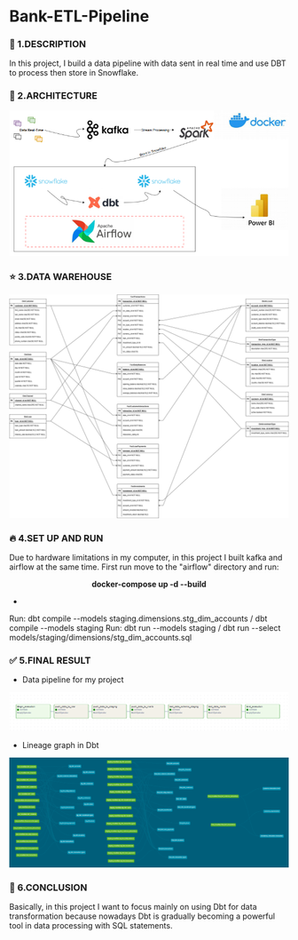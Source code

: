 # Bank-ETL-Pipeline

### 🚀 1.DESCRIPTION
In this project, I build a data pipeline with data sent in real time and use DBT to process then store in Snowflake.

### 🧐 2.ARCHITECTURE

![UI](images/bank-architecture.png)

### ⭐️ 3.DATA WAREHOUSE

![UI](design/design_data_warehouse.png)

### 🔥 4.SET UP AND RUN

Due to hardware limitations in my computer, in this project I built kafka and airflow at the same time. First run move to the "airflow" directory and run: 
<center><strong>docker-compose up -d --build</strong></center>

- 

Run: dbt compile --models staging.dimensions.stg_dim_accounts / dbt compile --models staging
Run: dbt run --models staging / dbt run --select models/staging/dimensions/stg_dim_accounts.sql

### ✅ 5.FINAL RESULT
- Data pipeline for my project

![UI](images/airflow-dag.png)

- Lineage graph in Dbt

![UI](images/dbt-dag.png)

### 🚨 6.CONCLUSION

Basically, in this project I want to focus mainly on using Dbt for data transformation because nowadays Dbt is gradually becoming a powerful tool in data processing with SQL statements.
